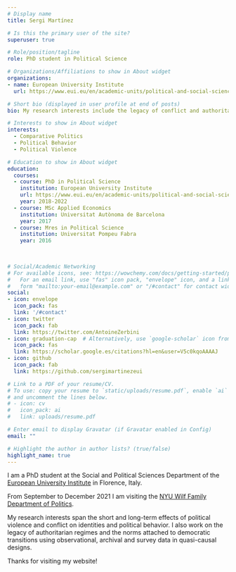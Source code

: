```yaml
---
# Display name
title: Sergi Martínez

# Is this the primary user of the site?
superuser: true

# Role/position/tagline
role: PhD student in Political Science

# Organizations/Affiliations to show in About widget
organizations:
- name: European University Institute
  url: https://www.eui.eu/en/academic-units/political-and-social-sciences

# Short bio (displayed in user profile at end of posts)
bio: My research interests include the legacy of conflict and authoritarian regimes.

# Interests to show in About widget
interests:
  - Comparative Politics
  - Political Behavior
  - Political Violence

# Education to show in About widget
education:
  courses:
  - course: PhD in Political Science
    institution: European University Institute
    url: https://www.eui.eu/en/academic-units/political-and-social-sciences
    year: 2018-2022
  - course: MSc Applied Economics
    institution: Universitat Autònoma de Barcelona
    year: 2017
  - course: Mres in Political Science
    institution: Universitat Pompeu Fabra 
    year: 2016
    
    

# Social/Academic Networking
# For available icons, see: https://wowchemy.com/docs/getting-started/page-builder/#icons
#   For an email link, use "fas" icon pack, "envelope" icon, and a link in the
#   form "mailto:your-email@example.com" or "/#contact" for contact widget.
social:
- icon: envelope
  icon_pack: fas
  link: '/#contact'
- icon: twitter
  icon_pack: fab
  link: https://twitter.com/AntoineZerbini
- icon: graduation-cap  # Alternatively, use `google-scholar` icon from `ai` icon pack
  icon_pack: fas
  link: https://scholar.google.es/citations?hl=en&user=V5c0kqoAAAAJ
- icon: github
  icon_pack: fab
  link: https://github.com/sergimartinezeui

# Link to a PDF of your resume/CV.
# To use: copy your resume to `static/uploads/resume.pdf`, enable `ai` icons in `params.toml`, 
# and uncomment the lines below.
# - icon: cv
#   icon_pack: ai
#   link: uploads/resume.pdf

# Enter email to display Gravatar (if Gravatar enabled in Config)
email: ""

# Highlight the author in author lists? (true/false)
highlight_name: true
---
```


I am a PhD student at the Social and Political Sciences Department of the [European University Institute](https://www.eui.eu/en/academic-units/political-and-social-sciences) in Florence, Italy. 

From September to December 2021 I am visiting the [NYU Wilf Family Department of Politics](https://as.nyu.edu/departments/politics.html).

My research interests span the short and long-term effects of political violence and conflict on identities and political behavior. I also work on the legacy of authoritarian regimes and the norms attached to democratic transitions using observational, archival and survey data in quasi-causal designs.

Thanks for visiting my website!
